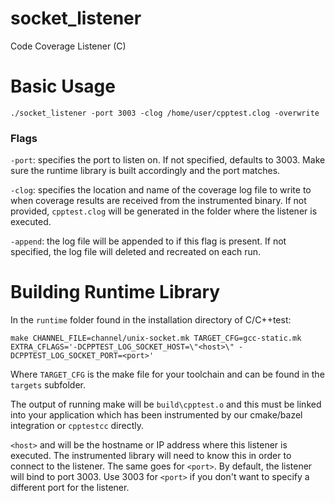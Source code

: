 # socket_listener
Code Coverage Listener (C)

# Basic Usage
```
./socket_listener -port 3003 -clog /home/user/cpptest.clog -overwrite
```
### Flags
`-port`: specifies the port to listen on. If not specified, defaults to 3003. Make sure the runtime library is built accordingly and the port matches.

`-clog`: specifies the location and name of the coverage log file to write to when coverage results are received from the instrumented binary. If not provided, `cpptest.clog` will be generated in the folder where the listener is executed.

`-append`: the log file will be appended to if this flag is present. If not specified, the log file will deleted and recreated on each run.

# Building Runtime Library
In the `runtime` folder found in the installation directory of C/C++test:
```
make CHANNEL_FILE=channel/unix-socket.mk TARGET_CFG=gcc-static.mk EXTRA_CFLAGS='-DCPPTEST_LOG_SOCKET_HOST=\"<host>\" -DCPPTEST_LOG_SOCKET_PORT=<port>'
```

Where `TARGET_CFG` is the make file for your toolchain and can be found in the `targets` subfolder.

The output of running make will be `build\cpptest.o` and this must be linked into your application which has been instrumented by our cmake/bazel integration or `cpptestcc` directly.

`<host>` and will be the hostname or IP address where this listener is executed. The instrumented library will need to know this in order to connect to the listener. The same goes for `<port>`. By default, the listener will bind to port 3003. Use 3003 for `<port>` if you don't want to specify a different port for the listener.


